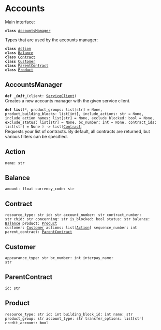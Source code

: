 
# Accounts

Main interface:

<code>**class** [AccountsManager](#accountsmanager)</code>

Types that are used by the accounts manager:

<code>**class** [Action](#action)
**class** [Balance](#balance)
**class** [Contract](#contract)
**class** [Customer](#customer)
**class** [ParentContract](#parentcontract)
**class** [Product](#product)</code>

## AccountsManager
<code>**def _\_init__**(client: [ServiceClient](#serviceclient))</code><br>
<span class="docs">Creates a new accounts manager with the given service client.</span>

<code>**def list**(*,
	product_groups: list[str] = None,
	product_building_blocks: list[int],
	include_actions: str = None,
	include_action_names: list[str] = None,
	exclude_blocked: bool = None,
	exclude_status: list[str] = None,
	bc_number: int = None,
	contract_ids: list[str] = None
) -> list[[Contract](#contract)]</code><br>
<span class="docs">Requests your list of contracts. By default, all contracts are returned, but various filters can be specified.</span>

## Action
<code>name: str</code>

## Balance
<code>amount: float
currency_code: str</code>

## Contract
<code>resource_type: str
id: str
account_number: str
contract_number: str
chid: str
concerning: str
is_blocked: bool
status: str
balance: [Balance](#balance)
product: [Product](#product)
customer: [Customer](#customer)
actions: list[[Action](#action)]
sequence_number: int
parent_contract: [ParentContract](#parentcontract)</code>

## Customer
<code>appearance_type: str
bc_number: int
interpay_name: str</code>

## ParentContract
<code>id: str</code>

## Product
<code>resource_type: str
id: int
building_block_id: int
name: str
product_group: str
account_type: str
transfer_options: list[str]
credit_account: bool</code>
